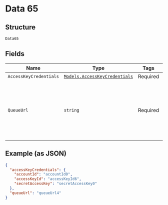 
# Data 65

## Structure

`Data65`

## Fields

| Name | Type | Tags | Description |
|  --- | --- | --- | --- |
| `AccessKeyCredentials` | [`Models.AccessKeyCredentials`](../../doc/models/access-key-credentials.md) | Required | - |
| `QueueUrl` | `string` | Required | **Constraints**: *Pattern*: `^((http[s]?\|ftp):\/)?\/?([^:\/\s]+)((\/\w+)*\/)([\w\-\.]+[^#?\s]+)(.*)?(#[\w\-]+)?$` |

## Example (as JSON)

```json
{
  "accessKeyCredentials": {
    "accountId": "accountId0",
    "accessKeyId": "accessKeyId6",
    "secretAccessKey": "secretAccessKey0"
  },
  "queueUrl": "queueUrl4"
}
```

